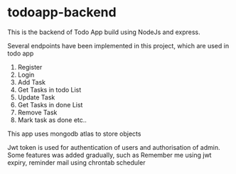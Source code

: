 # todoapp-backend
This is the backend of Todo App build using NodeJs and express.

Several endpoints have been implemented in this project, which are used in todo app
1. Register
2. Login
4. Add Task
5. Get Tasks in todo List
6. Update Task
7. Get Tasks in done List
8. Remove Task
9. Mark task as done etc..

This app uses mongodb atlas to store objects

Jwt token is used for authentication of users and authorisation of admin.
Some features was added gradually, such as Remember me using jwt expiry, reminder mail using chrontab scheduler

